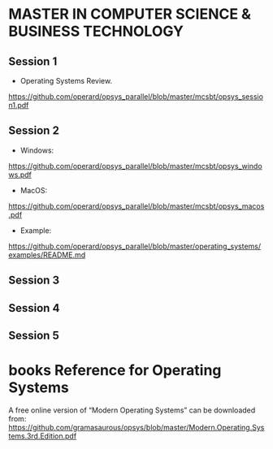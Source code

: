 # MASTER IN COMPUTER SCIENCE & BUSINESS TECHNOLOGY 

## Session 1

-	Operating Systems Review. 

https://github.com/operard/opsys_parallel/blob/master/mcsbt/opsys_session1.pdf

## Session 2

- Windows:

https://github.com/operard/opsys_parallel/blob/master/mcsbt/opsys_windows.pdf

- MacOS:

https://github.com/operard/opsys_parallel/blob/master/mcsbt/opsys_macos.pdf

- Example:

https://github.com/operard/opsys_parallel/blob/master/operating_systems/examples/README.md

## Session 3

## Session 4

## Session 5


# books Reference for Operating Systems

A free online version of “Modern Operating Systems” can be downloaded from:  https://github.com/gramasaurous/opsys/blob/master/Modern.Operating.Systems.3rd.Edition.pdf


